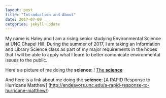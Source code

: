```yaml
---
layout: post
title: "Introduction and About"
date: 2017-07-09
cetgories: jekyll update
---
```

My name is Haley and I am a rising senior studying Environmental Science at UNC Chapel Hill. During the summer of 2017, I am taking an Information and Library Science class as part of my major requirements in the hopes that I will be able to apply what I learn to better comunicate environmental issues to the public.

Here's a picture of me doing the **science**:
! [The **science**]({{haleally.github.io}}/assets/science.jpg)

And here is a link about me doing the **science**:
[A RAPID Response to Hurricane Matthew] (http://endeavors.unc.edu/a-rapid-response-to-hurricane-matthew/)
